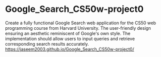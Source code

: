 # Google_Search_CS50w-project0
Create a fully functional Google Search web application for the CS50 web programming course from Harvard University. The user-friendly design ensuring an aesthetic reminiscent of Google's own style. The implementation should allow users to input queries and retrieve corresponding search results accurately. 
https://jaseem2003.github.io/Google_Search_CS50w-project0/
